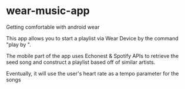 wear-music-app
==============

Getting comfortable with android wear

This app allows you to start a playlist via Wear Device by the command "play <song> by <artist>". 

The mobile part of the app uses Echonest & Spotify APIs to retrieve the seed song and construct a playlist based off of similar artists.

Eventually, it will use the user's heart rate as a tempo parameter for the songs
